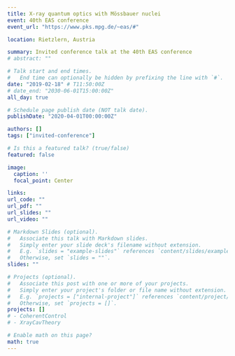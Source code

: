 ```yaml
---
title: X-ray quantum optics with Mössbauer nuclei
event: 40th EAS conference
event_url: "https://www.pks.mpg.de/~eas/#"

location: Rietzlern, Austria

summary: Invited conference talk at the 40th EAS conference
# abstract: ""

# Talk start and end times.
#   End time can optionally be hidden by prefixing the line with `#`.
date: "2019-02-18" # T11:50:00Z
# date_end: "2030-06-01T15:00:00Z"
all_day: true

# Schedule page publish date (NOT talk date).
publishDate: "2020-04-01T00:00:00Z"

authors: []
tags: ["invited-conference"]

# Is this a featured talk? (true/false)
featured: false

image:
  caption: ''
  focal_point: Center

links:
url_code: ""
url_pdf: ""
url_slides: ""
url_video: ""

# Markdown Slides (optional).
#   Associate this talk with Markdown slides.
#   Simply enter your slide deck's filename without extension.
#   E.g. `slides = "example-slides"` references `content/slides/example-slides.md`.
#   Otherwise, set `slides = ""`.
slides: ""

# Projects (optional).
#   Associate this post with one or more of your projects.
#   Simply enter your project's folder or file name without extension.
#   E.g. `projects = ["internal-project"]` references `content/project/deep-learning/index.md`.
#   Otherwise, set `projects = []`.
projects: []
# - CoherentControl
# - XrayCavTheory

# Enable math on this page?
math: true
---
```

<!-- 
{{% alert note %}}
Click on the **Slides** button above to view the built-in slides feature.
{{% /alert %}}

Slides can be added in a few ways:

- **Create** slides using Academic's [*Slides*](https://sourcethemes.com/academic/docs/managing-content/#create-slides) feature and link using `slides` parameter in the front matter of the talk file
- **Upload** an existing slide deck to `static/` and link using `url_slides` parameter in the front matter of the talk file
- **Embed** your slides (e.g. Google Slides) or presentation video on this page using [shortcodes](https://sourcethemes.com/academic/docs/writing-markdown-latex/).

Further talk details can easily be added to this page using *Markdown* and $\rm \LaTeX$ math code. -->
